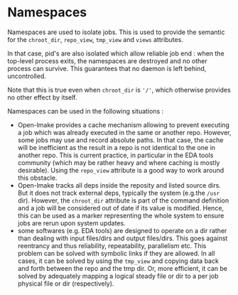 <!-- This file is part of the open-lmake distribution (git@github.com:cesar-douady/open-lmake.git)-->
<!-- Copyright (c) 2023-2025 Doliam-->
<!-- This program is free software: you can redistribute/modify under the terms of the GPL-v3 (https://www.gnu.org/licenses/gpl-3.0.html).-->
<!-- This program is distributed WITHOUT ANY WARRANTY, without even the implied warranty of MERCHANTABILITY or FITNESS FOR A PARTICULAR PURPOSE.-->

# Namespaces

Namespaces are used to isolate jobs.
This is used to provide the semantic for the `chroot_dir`, `repo_view`, `tmp_view` and `views` attributes.

In that case, pid's are also isolated which allow reliable job end : when the top-level process exits, the namespaces are destroyed and no other process can survive.
This guarantees that no daemon is left behind, uncontrolled.

Note that this is true even when `chroot_dir` is `'/'`, which otherwise provides no other effect by itself.

Namespaces can be used in the following situations :

- Open-lmake provides a cache mechanism allowing to prevent executing a job which was already executed in the same or another repo.
  However, some jobs may use and record absolute paths.
  In that case, the cache will be inefficient as the result in a repo is not identical to the one in another repo.
  This is current practice, in particular in the EDA tools community (which may be rather heavy and where caching is mostly desirable).
  Using the `repo_view` attribute is a good way to work around this obstacle.
- Open-lmake tracks all deps inside the reposity and listed source dirs. But it does not track external deps, typically the system (e.g.the `/usr` dir).
  However, the `chroot_dir` attribute is part of the command definition and a job will be considered out of date if its value is modified.
  Hence, this can be used as a marker representing the whole system to ensure jobs are rerun upon system updates.
- some softwares (e.g. EDA tools) are designed to operate on a dir rather than dealing with input files/dirs and output files/dirs.
  This goes against reentrancy and thus reliability, repeatability, parallelism etc.
  This problem can be solved with symbolic links if they are allowed.
  In all cases, it can be solved by using the `tmp_view` and copying data back and forth between the repo and the tmp dir.
  Or, more efficient, it can be solved by adequately mapping a logical steady file or dir to a per job physical file or dir (respectively).

